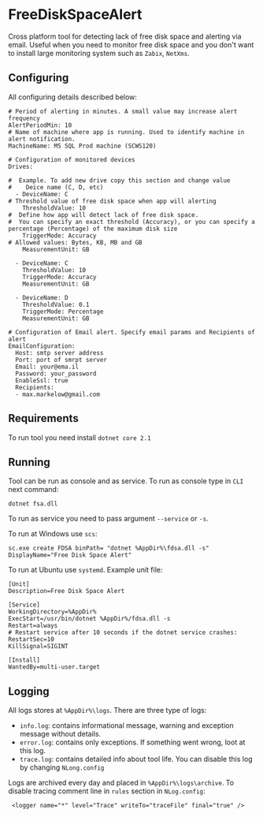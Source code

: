 # FreeDiskSpaceAlert

Cross platform tool for detecting lack of free disk space and alerting via email. Useful when you need to monitor free disk space and you don't want to install large monitoring system such as `Zabix`, `NetXms`.

## Configuring
All configuring details described below:

```
# Period of alerting in minutes. A small value may increase alert frequency
AlertPeriodMin: 10
# Name of machine where app is running. Used to identify machine in alert notification.
MachineName: MS SQL Prod machine (SCWS120)
 
# Configuration of monitored devices
Drives:

#  Example. To add new drive copy this section and change value
#    Deice name (C, D, etc)
  - DeviceName: C 
# Threshold value of free disk space when app will alerting
    ThresholdValue: 10
#  Define how app will detect lack of free disk space. 
#  You can specify an exact threshold (Accuracy), or you can specify a percentage (Percentage) of the maximum disk size
    TriggerMode: Accuracy
# Allowed values: Bytes, KB, MB and GB
    MeasurementUnit: GB
  
  - DeviceName: C
    ThresholdValue: 10
    TriggerMode: Accuracy
    MeasurementUnit: GB

  - DeviceName: D
    ThresholdValue: 0.1
    TriggerMode: Percentage
    MeasurementUnit: GB

# Configuration of Email alert. Specify email params and Recipients of alert  
EmailConfiguration:
  Host: smtp server address
  Port: port of smrpt server
  Email: your@ema.il
  Password: your_password
  EnableSsl: true
  Recipients:
  - max.markelow@gmail.com
 ```

## Requirements

To run tool you need install `dotnet core 2.1`

## Running

Tool can be run as console and as service.
To run as console type in `CLI` next command:

```
dotnet fsa.dll
```

To run as service you need to pass argument `--service` or `-s`. 

To run at Windows use `scs`:

```
sc.exe create FDSA binPath= "dotnet %AppDir%\fdsa.dll -s" DisplayName="Free Disk Space Alert"
```

To run at Ubuntu use `systemd`. Example unit file:
```
[Unit]
Description=Free Disk Space Alert

[Service]
WorkingDirectory=%AppDir%
ExecStart=/usr/bin/dotnet %AppDir%/fdsa.dll -s
Restart=always
# Restart service after 10 seconds if the dotnet service crashes:
RestartSec=10
KillSignal=SIGINT

[Install]
WantedBy=multi-user.target
```

## Logging

All logs stores at `%AppDir%\logs`. There are three type of logs:

- `info.log`: contains informational message, warning and exception message without details.
- `error.log`: contains only exceptions. If something went wrong, loot at this log.
- `trace.log`: contains detailed info about tool life. You can disable this log by changing `NLong.config`

Logs are archived every day and placed in `%AppDir%\logs\archive`. 
To disable tracing comment line in `rules` section in `NLog.config`:
```
 <logger name="*" level="Trace" writeTo="traceFile" final="true" />
 ```

